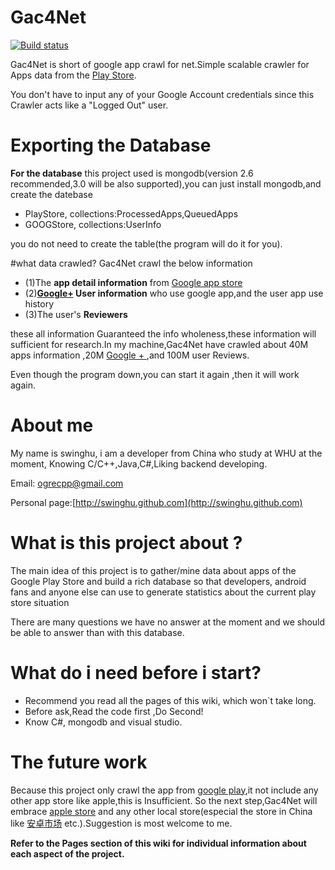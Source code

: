 Gac4Net  
======================

[![Build status](https://ci.appveyor.com/api/projects/status/l7oc0197mgghmx13?svg=true)](https://ci.appveyor.com/project/igorkulman/appstorecrawler)

Gac4Net is short of google app crawl for net.Simple scalable crawler for Apps data from the [Play Store](https://play.google.com/store).

You don't have to input any of your Google Account credentials since this Crawler acts like a "Logged Out" user.

# Exporting the Database
**For the database** this project used is mongodb(version 2.6 recommended,3.0 will be also supported),you can just install mongodb,and create the datebase

* PlayStore, collections:ProcessedApps,QueuedApps
* GOOGStore, collections:UserInfo

you do not need to create the table(the program will do it for you).

#what data crawled?
Gac4Net crawl the below information

* (1)The **app detail information** from [Google app store](https://play.google.com/store)
* (2)**[Google+](https://plus.google.com/) User information** who use google app,and the user app use history
* (3)The user's **Reviewers**

these all information Guaranteed the info wholeness,these information will sufficient for research.In my machine,Gac4Net have crawled about 40M apps information ,20M [Google + ](https://plus.google.com/),and 100M user Reviews. 

Even though the program down,you can start it again ,then it will work again.

# About me
My name is swinghu, i am a  developer from China who study at WHU at the moment, Knowing C/C++,Java,C#,Liking backend developing.

Email: ogrecpp@gmail.com

Personal page:[http://swinghu.github.com](http://swinghu.github.com)

# What is this project about ? 

The main idea of this project is to gather/mine data about apps of the Google Play Store and build a rich database so that developers, android fans and anyone else can use to generate statistics about the current play store situation

There are many questions we have no answer at the moment and we should be able to answer than with this database.

# What do i need before i start?

* Recommend you read all the pages of this wiki, which won`t take long.
* Before ask,Read the code first ,Do Second!
* Know C#, mongodb and visual studio.

# The future work
Because this project only crawl the app from [google play](https://play.google.com/store),it not include any other app store like apple,this is Insufficient.
So the next step,Gac4Net will embrace [apple store](http://store.apple.com/us) and any other local store(especial the store in China like [安卓市场](http://apk.hiapk.com/) etc.).Suggestion is most welcome to me.

**Refer to the Pages section of this wiki for individual information about each aspect of the project.**
